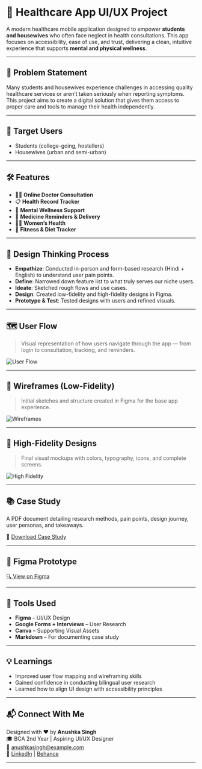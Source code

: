 # 🌿 Healthcare App UI/UX Project

A modern healthcare mobile application designed to empower **students and housewives** who often face neglect in health consultations. This app focuses on accessibility, ease of use, and trust, delivering a clean, intuitive experience that supports **mental and physical wellness**.

---

## 📌 Problem Statement

Many students and housewives experience challenges in accessing quality healthcare services or aren’t taken seriously when reporting symptoms. This project aims to create a digital solution that gives them access to proper care and tools to manage their health independently.

---

## 🎯 Target Users

- Students (college-going, hostellers)
- Housewives (urban and semi-urban)

---

## 🛠 Features

- 👩‍⚕️ **Online Doctor Consultation**
- 📋 **Health Record Tracker**
- 🧠 **Mental Wellness Support**
- 💊 **Medicine Reminders & Delivery**
- 🧘‍♀️ **Women’s Health**
- 🥗 **Fitness & Diet Tracker**

---

## 🧠 Design Thinking Process

- **Empathize**: Conducted in-person and form-based research (Hindi + English) to understand user pain points.
- **Define**: Narrowed down feature list to what truly serves our niche users.
- **Ideate**: Sketched rough flows and use cases.
- **Design**: Created low-fidelity and high-fidelity designs in Figma.
- **Prototype & Test**: Tested designs with users and refined visuals.

---

## 🗺️ User Flow

> Visual representation of how users navigate through the app — from login to consultation, tracking, and reminders.

![User Flow](./User%20Flow/user-flow.png)

---

## 🧩 Wireframes (Low-Fidelity)

> Initial sketches and structure created in Figma for the base app experience.

![Wireframes](./Wireframes/low-fidelity-wireframes.png)

---

## 🎨 High-Fidelity Designs

> Final visual mockups with colors, typography, icons, and complete screens.

![High Fidelity](./High-Fidelity%20Design/high-fidelity-screens.png)

---

## 📚 Case Study

A PDF document detailing research methods, pain points, design journey, user personas, and takeaways.

📄 [Download Case Study](./Case%20Study/healthcare-app-case-study.pdf)

---

## 🔗 Figma Prototype

[🔍 View on Figma](https://www.figma.com/file/YOUR_LINK_HERE)

---

## 🧰 Tools Used

- **Figma** – UI/UX Design
- **Google Forms + Interviews** – User Research
- **Canva** – Supporting Visual Assets
- **Markdown** – For documenting case study

---

## 💡 Learnings

- Improved user flow mapping and wireframing skills
- Gained confidence in conducting bilingual user research
- Learned how to align UI design with accessibility principles

---

## 📬 Connect With Me

Designed with ❤️ by **Anushka Singh**  
🎓 BCA 2nd Year | Aspiring UI/UX Designer  
📧 anushkasingh@example.com  
🔗 [LinkedIn](https://www.linkedin.com/in/your-link) | [Behance](https://www.behance.net/your-link)

---

